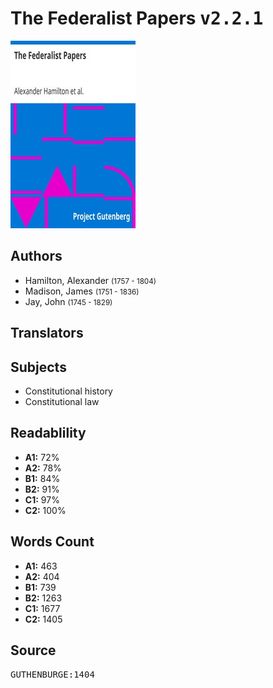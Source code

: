 # The Federalist Papers <kbd>v2.2.1</kbd>

![](./cover.medium.jpg "")

## Authors


 - Hamilton, Alexander <small>(1757 - 1804)</small>
 - Madison, James <small>(1751 - 1836)</small>
 - Jay, John <small>(1745 - 1829)</small>

## Translators



## Subjects


 - Constitutional history
 - Constitutional law

## Readablility


 - **A1:** 72%
 - **A2:** 78%
 - **B1:** 84%
 - **B2:** 91%
 - **C1:** 97%
 - **C2:** 100%

## Words Count


 - **A1:** 463
 - **A2:** 404
 - **B1:** 739
 - **B2:** 1263
 - **C1:** 1677
 - **C2:** 1405

## Source


<kbd>GUTHENBURGE:1404</kbd>
